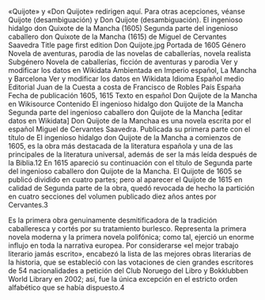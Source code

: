 «Quijote»  y «Don Quijote» redirigen aquí. Para otras acepciones, véanse Quijote (desambiguación) y Don Quijote (desambiguación).
El ingenioso hidalgo don Quixote de la Mancha (1605)
Segunda parte del ingenioso caballero don Quixote de la Mancha (1615)
de Miguel de Cervantes Saavedra
Title page first edition Don Quijote.jpg
Portada de 1605
Género	Novela de aventuras, parodia de las novelas de caballerías, novela realista
Subgénero	Novela de caballerías, ficción de aventuras y parodia Ver y modificar los datos en Wikidata
Ambientada en	Imperio español, La Mancha y Barcelona Ver y modificar los datos en Wikidata
Idioma	Español medio
Editorial	Juan de la Cuesta a costa de Francisco de Robles
País	España
Fecha de publicación	1605, 1615
Texto en español	Don Quijote de la Mancha en Wikisource
Contenido
El ingenioso hidalgo don Quijote de la Mancha
Segunda parte del ingenioso caballero don Quijote de la Mancha
[editar datos en Wikidata]
Don Quijote de la Manchaa​ es una novela escrita por el español Miguel de Cervantes Saavedra.
Publicada su primera parte con el título de El ingenioso hidalgo don Quijote de la Mancha
a comienzos de 1605, es la obra más destacada de la literatura española y una de las principales de
la literatura universal, además de ser la más leída después de la Biblia.1​2​ En 1615 apareció su
continuación con el título de Segunda parte del ingenioso caballero don Quijote de la Mancha.
El Quijote de 1605 se publicó dividido en cuatro partes;
pero al aparecer el Quijote de 1615 en calidad de Segunda parte de la obra,
quedó revocada de hecho la partición en cuatro secciones del volumen publicado diez años antes por Cervantes.3​

Es la primera obra genuinamente desmitificadora de la tradición caballeresca y cortés por su
tratamiento burlesco. Representa la primera novela moderna y la primera novela polifónica;
como tal, ejerció un enorme influjo en toda la narrativa europea. Por considerarse
«el mejor trabajo literario jamás escrito», encabezó la lista de las mejores obras literarias de la
historia, que se estableció con las votaciones de cien grandes escritores de 54 nacionalidades a
petición del Club Noruego del Libro y Bokklubben World Library en 2002; así, fue la única excepción
en el estricto orden alfabético que se había dispuesto.4​